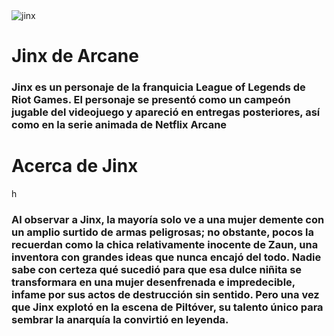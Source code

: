 <html>

<head>
</head>

<body>
  <div class='welcome'>
    <div class='img-welcome'>
      <img src="https://preview.redd.it/stzam36uqqz71.jpg?width=640&crop=smart&auto=webp&s=cd3b67823faa0501d0d852c4f3f0f7a109d91646" alt="jinx">
    </div>
    <div class='paragraph-welcome'>
      <h1>Jinx de Arcane</h1>
      <h3>Jinx es un personaje de la franquicia League of Legends de Riot Games. El personaje se presentó como un campeón jugable del videojuego y apareció en entregas posteriores, así como en la serie animada de Netflix Arcane</h3>
    </div>
  </div>
  <div class='separator'>
  </div>
  <div>
    <div class='about-us'>
      <div class='about-us-title'>
      <h1>Acerca de Jinx</h1>
       </div>
      <div class='separator-small'>h</div>
      <div class='card'>
      <div class='about-us-description'>
      <h3>Al observar a Jinx, la mayoría solo ve a una mujer demente con un amplio surtido de armas peligrosas; no obstante, pocos la recuerdan como la chica relativamente inocente de Zaun, una inventora con grandes ideas que nunca encajó del todo. Nadie sabe con certeza qué sucedió para que esa dulce niñita se transformara en una mujer desenfrenada e impredecible, infame por sus actos de destrucción sin sentido. Pero una vez que Jinx explotó en la escena de Piltóver, su talento único para sembrar la anarquía la convirtió en leyenda.</h3>
        </div>
        </div>
    </div>
  </div>
</body>

</html>
